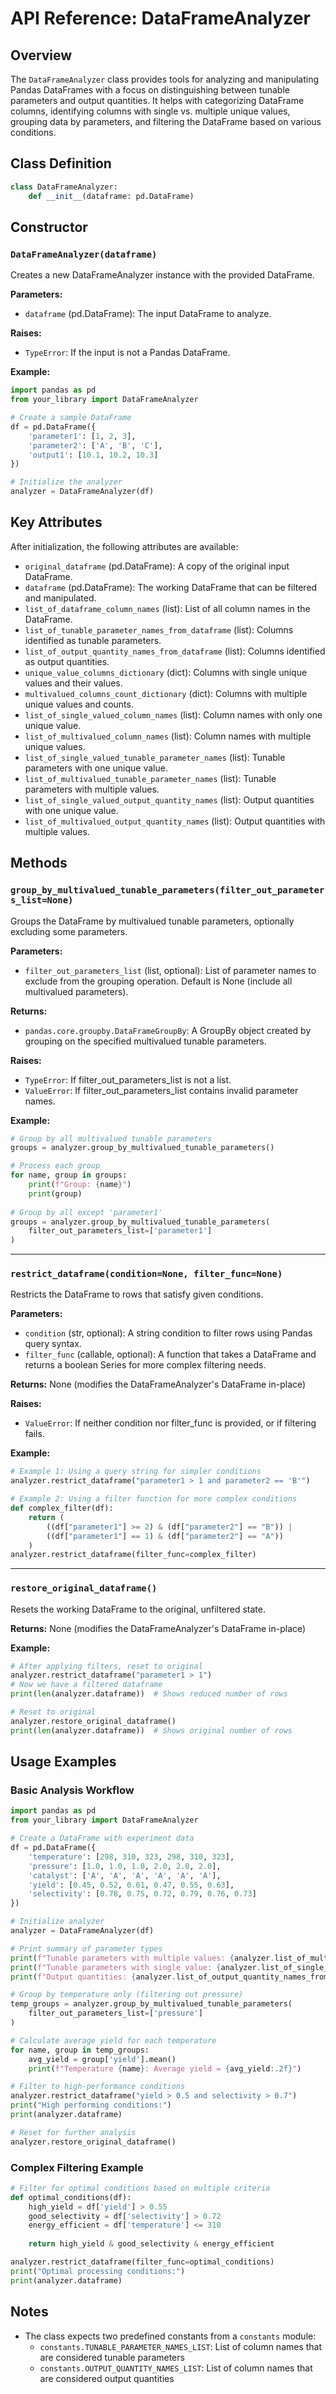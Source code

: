 # API Reference: DataFrameAnalyzer

## Overview

The `DataFrameAnalyzer` class provides tools for analyzing and manipulating
Pandas DataFrames with a focus on distinguishing between tunable parameters and
output quantities. It helps with categorizing DataFrame columns, identifying
columns with single vs. multiple unique values, grouping data by parameters, and
filtering the DataFrame based on various conditions.

## Class Definition

```python
class DataFrameAnalyzer:
    def __init__(dataframe: pd.DataFrame)
```

## Constructor

### `DataFrameAnalyzer(dataframe)`

Creates a new DataFrameAnalyzer instance with the provided DataFrame.

**Parameters:**
- `dataframe` (pd.DataFrame): The input DataFrame to analyze.

**Raises:**
- `TypeError`: If the input is not a Pandas DataFrame.

**Example:**
```python
import pandas as pd
from your_library import DataFrameAnalyzer

# Create a sample DataFrame
df = pd.DataFrame({
    'parameter1': [1, 2, 3],
    'parameter2': ['A', 'B', 'C'],
    'output1': [10.1, 10.2, 10.3]
})

# Initialize the analyzer
analyzer = DataFrameAnalyzer(df)
```

## Key Attributes

After initialization, the following attributes are available:

- `original_dataframe` (pd.DataFrame): A copy of the original input DataFrame.
- `dataframe` (pd.DataFrame): The working DataFrame that can be filtered and
  manipulated.
- `list_of_dataframe_column_names` (list): List of all column names in the
  DataFrame.
- `list_of_tunable_parameter_names_from_dataframe` (list): Columns identified as
  tunable parameters.
- `list_of_output_quantity_names_from_dataframe` (list): Columns identified as
  output quantities.
- `unique_value_columns_dictionary` (dict): Columns with single unique values
  and their values.
- `multivalued_columns_count_dictionary` (dict): Columns with multiple unique
  values and counts.
- `list_of_single_valued_column_names` (list): Column names with only one unique
  value.
- `list_of_multivalued_column_names` (list): Column names with multiple unique
  values.
- `list_of_single_valued_tunable_parameter_names` (list): Tunable parameters
  with one unique value.
- `list_of_multivalued_tunable_parameter_names` (list): Tunable parameters with
  multiple values.
- `list_of_single_valued_output_quantity_names` (list): Output quantities with
  one unique value.
- `list_of_multivalued_output_quantity_names` (list): Output quantities with
  multiple values.

## Methods

### `group_by_multivalued_tunable_parameters(filter_out_parameters_list=None)`

Groups the DataFrame by multivalued tunable parameters, optionally excluding
some parameters.

**Parameters:**
- `filter_out_parameters_list` (list, optional): List of parameter names to
  exclude from the grouping operation. Default is None (include all multivalued
  parameters).

**Returns:**
- `pandas.core.groupby.DataFrameGroupBy`: A GroupBy object created by grouping
  on the specified multivalued tunable parameters.

**Raises:**
- `TypeError`: If filter_out_parameters_list is not a list.
- `ValueError`: If filter_out_parameters_list contains invalid parameter names.

**Example:**
```python
# Group by all multivalued tunable parameters
groups = analyzer.group_by_multivalued_tunable_parameters()

# Process each group
for name, group in groups:
    print(f"Group: {name}")
    print(group)
    
# Group by all except 'parameter1'
groups = analyzer.group_by_multivalued_tunable_parameters(
    filter_out_parameters_list=['parameter1']
)
```

---

### `restrict_dataframe(condition=None, filter_func=None)`

Restricts the DataFrame to rows that satisfy given conditions.

**Parameters:**
- `condition` (str, optional): A string condition to filter rows using Pandas
  query syntax.
- `filter_func` (callable, optional): A function that takes a DataFrame and
  returns a boolean Series for more complex filtering needs.

**Returns:** None (modifies the DataFrameAnalyzer's DataFrame in-place)

**Raises:**
- `ValueError`: If neither condition nor filter_func is provided, or if filtering fails.

**Example:**
```python
# Example 1: Using a query string for simpler conditions
analyzer.restrict_dataframe("parameter1 > 1 and parameter2 == 'B'")

# Example 2: Using a filter function for more complex conditions
def complex_filter(df):
    return (
        ((df["parameter1"] >= 2) & (df["parameter2"] == "B")) |
        ((df["parameter1"] == 1) & (df["parameter2"] == "A"))
    )
analyzer.restrict_dataframe(filter_func=complex_filter)
```

---

### `restore_original_dataframe()`

Resets the working DataFrame to the original, unfiltered state.

**Returns:** None (modifies the DataFrameAnalyzer's DataFrame in-place)

**Example:**
```python
# After applying filters, reset to original
analyzer.restrict_dataframe("parameter1 > 1")
# Now we have a filtered dataframe
print(len(analyzer.dataframe))  # Shows reduced number of rows

# Reset to original
analyzer.restore_original_dataframe()
print(len(analyzer.dataframe))  # Shows original number of rows
```

## Usage Examples

### Basic Analysis Workflow

```python
import pandas as pd
from your_library import DataFrameAnalyzer

# Create a DataFrame with experiment data
df = pd.DataFrame({
    'temperature': [298, 310, 323, 298, 310, 323],
    'pressure': [1.0, 1.0, 1.0, 2.0, 2.0, 2.0],
    'catalyst': ['A', 'A', 'A', 'A', 'A', 'A'],
    'yield': [0.45, 0.52, 0.61, 0.47, 0.55, 0.63],
    'selectivity': [0.78, 0.75, 0.72, 0.79, 0.76, 0.73]
})

# Initialize analyzer
analyzer = DataFrameAnalyzer(df)

# Print summary of parameter types
print(f"Tunable parameters with multiple values: {analyzer.list_of_multivalued_tunable_parameter_names}")
print(f"Tunable parameters with single value: {analyzer.list_of_single_valued_tunable_parameter_names}")
print(f"Output quantities: {analyzer.list_of_output_quantity_names_from_dataframe}")

# Group by temperature only (filtering out pressure)
temp_groups = analyzer.group_by_multivalued_tunable_parameters(
    filter_out_parameters_list=['pressure']
)

# Calculate average yield for each temperature
for name, group in temp_groups:
    avg_yield = group['yield'].mean()
    print(f"Temperature {name}: Average yield = {avg_yield:.2f}")

# Filter to high-performance conditions
analyzer.restrict_dataframe("yield > 0.5 and selectivity > 0.7")
print("High performing conditions:")
print(analyzer.dataframe)

# Reset for further analysis
analyzer.restore_original_dataframe()
```

### Complex Filtering Example

```python
# Filter for optimal conditions based on multiple criteria
def optimal_conditions(df):
    high_yield = df['yield'] > 0.55
    good_selectivity = df['selectivity'] > 0.72
    energy_efficient = df['temperature'] <= 310
    
    return high_yield & good_selectivity & energy_efficient

analyzer.restrict_dataframe(filter_func=optimal_conditions)
print("Optimal processing conditions:")
print(analyzer.dataframe)
```

## Notes

- The class expects two predefined constants from a `constants` module:
  - `constants.TUNABLE_PARAMETER_NAMES_LIST`: List of column names that are
    considered tunable parameters
  - `constants.OUTPUT_QUANTITY_NAMES_LIST`: List of column names that are
    considered output quantities
